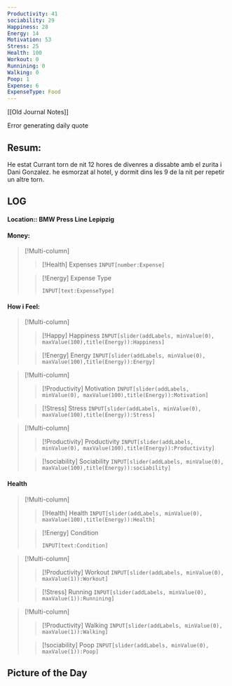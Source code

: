 ```yaml
---
Productivity: 41
sociability: 29
Happiness: 28
Energy: 14
Motivation: 53
Stress: 25
Health: 100
Workout: 0
Runnining: 0
Walking: 0
Poop: 1
Expense: 6
ExpenseType: Food
---
```

[[Old Journal Notes]]

Error generating daily quote
## Resum: 
He estat Currant torn de nit 12 hores de divenres a dissabte amb el zurita i Dani Gonzalez. he esmorzat al hotel, y dormit dins les 9 de la nit per repetir un altre torn. 



## LOG 
#### Location:: BMW Press Line Lepipzig

#### Money:

>[!Multi-column] 
>>[!Health]  Expenses `INPUT[number:Expense]`
>
>>[!Energy] Expense Type
>>```meta-bind
>>INPUT[text:ExpenseType]
>>```

#### How i Feel:  

>[!Multi-column] 
>>[!Happy]  Happiness `INPUT[slider(addLabels, minValue(0), maxValue(100),title(Energy)):Happiness]`
>
>>[!Energy]  Energy `INPUT[slider(addLabels, minValue(0), maxValue(100),title(Energy)):Energy]`

>[!Multi-column] 
>>[!Productivity]  Motivation `INPUT[slider(addLabels, minValue(0), maxValue(100),title(Energy)):Motivation]`
>
>>[!Stress]  Stress `INPUT[slider(addLabels, minValue(0), maxValue(100),title(Energy)):Stress]`

>[!Multi-column] 
>>[!Productivity]  Productivity `INPUT[slider(addLabels, minValue(0), maxValue(100),title(Energy)):Productivity]`
>
>>[!sociability]  Sociability `INPUT[slider(addLabels, minValue(0), maxValue(100),title(Energy)):sociability]`

#### Health

>[!Multi-column] 
>>[!Health]  Health `INPUT[slider(addLabels, minValue(0), maxValue(100),title(Energy)):Health]`
>
>>[!Energy]  Condition
>>```meta-bind
>>INPUT[text:Condition]
>>```

>[!Multi-column] 
>>[!Productivity]  Workout `INPUT[slider(addLabels, minValue(0), maxValue(1)):Workout]`
>
>>[!Stress]  Running `INPUT[slider(addLabels, minValue(0), maxValue(1)):Runnining]`

>[!Multi-column] 
>>[!Productivity]  Walking `INPUT[slider(addLabels, minValue(0), maxValue(1)):Walking]`
>
>>[!sociability] Poop `INPUT[slider(addLabels, minValue(0), maxValue(1)):Poop]`

## Picture of the Day

